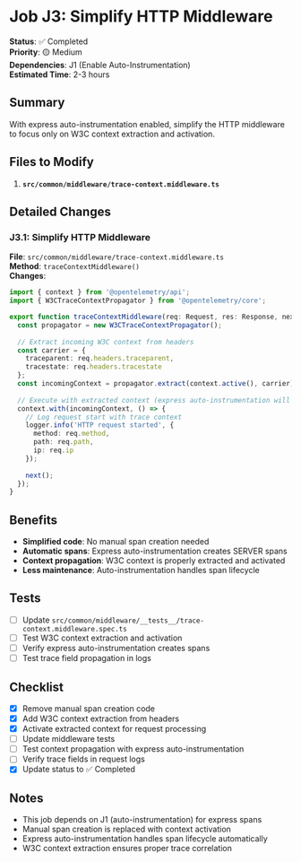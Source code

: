 # Job J3: Simplify HTTP Middleware

**Status**: ✅ Completed  
**Priority**: 🟡 Medium  
**Dependencies**: J1 (Enable Auto-Instrumentation)  
**Estimated Time**: 2-3 hours

## Summary
With express auto-instrumentation enabled, simplify the HTTP middleware to focus only on W3C context extraction and activation.

## Files to Modify
1. **`src/common/middleware/trace-context.middleware.ts`**

## Detailed Changes

### J3.1: Simplify HTTP Middleware
**File**: `src/common/middleware/trace-context.middleware.ts`  
**Method**: `traceContextMiddleware()`  
**Changes**:
```typescript
import { context } from '@opentelemetry/api';
import { W3CTraceContextPropagator } from '@opentelemetry/core';

export function traceContextMiddleware(req: Request, res: Response, next: NextFunction): void {
  const propagator = new W3CTraceContextPropagator();
  
  // Extract incoming W3C context from headers
  const carrier = { 
    traceparent: req.headers.traceparent, 
    tracestate: req.headers.tracestate 
  };
  const incomingContext = propagator.extract(context.active(), carrier);
  
  // Execute with extracted context (express auto-instrumentation will create the span)
  context.with(incomingContext, () => {
    // Log request start with trace context
    logger.info('HTTP request started', {
      method: req.method,
      path: req.path,
      ip: req.ip
    });
    
    next();
  });
}
```

## Benefits
- **Simplified code**: No manual span creation needed
- **Automatic spans**: Express auto-instrumentation creates SERVER spans
- **Context propagation**: W3C context is properly extracted and activated
- **Less maintenance**: Auto-instrumentation handles span lifecycle

## Tests
- [ ] Update `src/common/middleware/__tests__/trace-context.middleware.spec.ts`
- [ ] Test W3C context extraction and activation
- [ ] Verify express auto-instrumentation creates spans
- [ ] Test trace field propagation in logs

## Checklist
- [x] Remove manual span creation code
- [x] Add W3C context extraction from headers
- [x] Activate extracted context for request processing
- [ ] Update middleware tests
- [ ] Test context propagation with express auto-instrumentation
- [ ] Verify trace fields in request logs
- [x] Update status to ✅ Completed

## Notes
- This job depends on J1 (auto-instrumentation) for express spans
- Manual span creation is replaced with context activation
- Express auto-instrumentation handles span lifecycle automatically
- W3C context extraction ensures proper trace correlation
